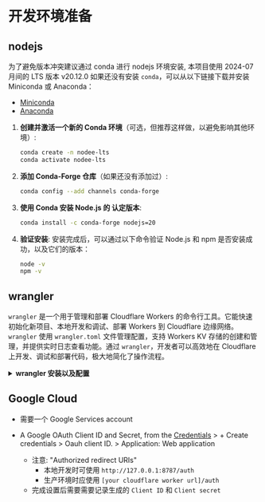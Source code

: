 # 开发环境准备

## nodejs
为了避免版本冲突建议通过 conda 进行 nodejs 环境安装, 本项目使用 2024-07 月间的 LTS 版本 v20.12.0
如果还没有安装 `conda`，可以从以下链接下载并安装 Miniconda 或 Anaconda：
   - [Miniconda](https://docs.conda.io/en/latest/miniconda.html)
   - [Anaconda](https://www.anaconda.com/products/distribution)

1. **创建并激活一个新的 Conda 环境**（可选，但推荐这样做，以避免影响其他环境）:
   ```bash
   conda create -n nodee-lts
   conda activate nodee-lts
   ```     

2. **添加 Conda-Forge 仓库**（如果还没有添加过）:
   ```bash
   conda config --add channels conda-forge
   ```

3. **使用 Conda 安装 Node.js 的 认定版本**:
   ```bash
   conda install -c conda-forge nodejs=20
   ```

4. **验证安装**:
   安装完成后，可以通过以下命令验证 Node.js 和 npm 是否安装成功，以及它们的版本：
   ```bash
   node -v
   npm -v
   ```

## wrangler
`wrangler` 是一个用于管理和部署 Cloudflare Workers 的命令行工具。它能快速初始化新项目、本地开发和调试、部署 Workers 到 Cloudflare 边缘网络。`wrangler` 使用 `wrangler.toml` 文件管理配置，支持 Workers KV 存储的创建和管理，并提供实时日志查看功能。通过 `wrangler`，开发者可以高效地在 Cloudflare 上开发、调试和部署代码，极大地简化了操作流程。

<details>
<summary> <b> wrangler 安装以及配置 </b> </summary>

- wrangler 安装，请在项目目录当中执行
```bash
npm install wrangler --save-dev
```
- 验证 wrangler 安装
```bash
npx wrangler -v
```
- 配置文件 wrangler.toml
```
name = "oauth-client"
main = "src/index.ts"
compatibility_date = "2024-07-25"
```
</details>

## Google Cloud
- 需要一个 Google Services account
  
- A Google OAuth Client ID and Secret, from the [Credentials](https://console.cloud.google.com/apis/credentials) > + Create credentials > Oauh client ID. > Application: Web application
  - 注意: "Authorized redirect URIs"
    - 本地开发时可使用 `http://127.0.0.1:8787/auth`
    - 生产环境时应使用 `[your cloudflare worker url]/auth` 
  - 完成设置后需要需要记录生成的 `Client ID` 和 `Client secret`
